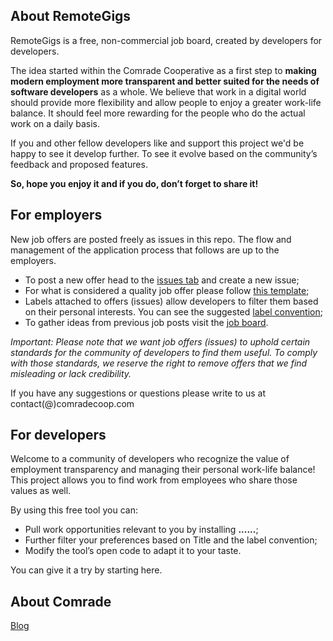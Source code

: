 ## About RemoteGigs

RemoteGigs is a free, non-commercial job board, created by developers for developers.

The idea started within the Comrade Cooperative as a first step to **making modern employment more transparent and better suited for the needs of software developers** as a whole. We believe that work in a digital world should provide more flexibility and allow people to enjoy a greater work-life balance. It should feel more rewarding for the people who do the actual work on a daily basis.
 
If you and other fellow developers like and support this project we'd be happy to see it develop further. To see it evolve based on the community’s feedback and proposed features. 

**So, hope you enjoy it and if you do, don’t forget to share it!**

## For employers

New job offers are posted freely as issues in this repo. The flow and management of the application process that follows are up to the employers.

- To post a new offer head to the [issues tab](https://github.com/comrade-coop/remotegigs/issues) and create a new issue;
- For what is considered a quality job offer please follow [this template](https://github.com/comrade-coop/remotegigs/blob/master/ISSUE_TEMPLATE.md);
- Labels attached to offers (issues) allow developers to filter them based on their personal interests. You can see the suggested [label convention](https://stackoverflow.com/tags);
- To gather ideas from previous job posts visit the [job board](https://github.com/comrade-coop/remotegigs/issueshere).

*Important: Please note that we want job offers (issues) to uphold certain standards for the community of developers to find them useful. To comply with those standards, we reserve the right to remove offers that we find misleading or lack credibility.*

If you have any suggestions or questions please write to us at contact(@)comradecoop.com

## For developers

Welcome to a community of developers who recognize the value of employment transparency and managing their personal work-life balance! This project allows you to find work from employees who share those values as well.

By using this free tool you can:
- Pull work opportunities relevant to you by installing <b>......</b>;</li>
- Further filter your preferences based on Title and the label convention;</li>
- Modify the tool’s open code to adapt it to your taste.</li>

You can give it a try by starting here.

## About Comrade

[Blog](https://comradecoop.com/blog/)

